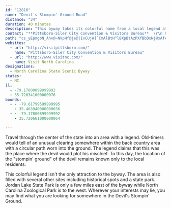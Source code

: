 ```yaml
---
id: "12816"
name: "Devil's Stompin' Ground Road"
distance: "34"
duration: 40 minutes
description: "This byway takes its colorful name from a local legend attached to a clearing, in which is a circular path said to have been worn down by the devil's pacing as he plotted new forms of mischief."
contact: "**Pittsboro-Siler City Convention & Visitors Bureau**  \r\n 919-542-8296  \r\n [Send E-mail](mailto:Info@VisitPittsboro.com)  \r\n\r\n"
path: "cs_yEpmgbN_Ahv@~NVpHf@je@|IvCUjA]`CmAlBtH^lBXpBtAzPXfBbDxNj@xAfAbBdOxPx@fBhBlG`Jd^|B`HvHnSd@`Av@jAl[r\\|DxExApB~AtCpFfN`FxI`J|NwAtDc@rBKpAe@d\\YfDWrAyAlEuM`U{@lBo@xB_@~CCnEbAhWdAbTD`Ge@vVoB|^HdCzAhOL`Dg@pDoC~JYvAIdBB`BRrA^pAnEfJhPtRh@t@~AdDb@xAb@lDHfADjDNfCXnAt@|AZj@lAlAvSjQjBvBr@tAx@pCrAtJr@rCj@vApCtDbIhJdIxKxA~BhEzJtAlCfWxb@lA~BbF`IxBzCvBxBxB~AnMnLna@|d@xArAvG`FtAlB~IbP~@`ChC`JxAdHx@rHr@~STpChB`JrCtKrAfC`Wh\\xAfAdA`@lEx@lAb@n@^rArAvJjNx@|@hAdApIbFbAjAt@jAj@fBvBbJ`Kbd@|@lCnEnKr@xBH~@TzOLfBhB`Lx@xDd@nAn@~@fEvDjA`BvQff@|BjCpRjRvB~B|SbZnB~BbBlAfIjClBzAlHzMpXv\\vKpPbExEtZp[nAfBnAjC`EfMd@xBlBhN~@hEzMp[fDdH|GtKhTj[nBrB~QnPjEfFvo@hcA|BfEbBrErAhFbJ|d@RfBNtDErOHxC`AhN\\fCTpA|@rClWzh@xBrDvCjCtRvLpGjElBnBdAvAlH|MhLtVlGpJx@bBhArClCvJTrANvBh@tS?|HNjFb@fHn@`En@tBlDdIjJfQ`AzBpE`MfErIdAhCb@vAd@tCXdDHlF]tFkB|UG`ONtC`@vBf@dBdEnIbGzOfErIx@nCXjCFxTVvEh@rCfOzl@n@hD`Eji@JfBN~JFzEZlDbC`MvCzLfF~Zd@vBfE|Lt@`BjM`VfBrFrH|XhDQ~Mr@nKMzBr@lOrL|LvDjC\\lHDlCRf_@fJlBlAlCfCnBjDXrBH~XTdGh@nCr@|BzAlBvBzA|Bj@tBJvARrKrCbCdApChB|CjA~Dd@zFA~BLd]lDdDjApSdWbAdBdSlg@`EzMp@tAtG`KhAx@`RlHtFpCbGfD`E`D|DxBlHzCdMxDnAv@nAlArAfBvVv_@jM`MrAfArBdA~OnE`OjI|BzBlLpQ"
websites:
  - url: "http://visitpittsboro.com/"
    name: "Pittsboro-Siler City Convention & Visitors Bureau"
  - url: "http://www.visitnc.com/"
    name: Visit North Carolina
designations:
  - North Carolina State Scenic Byway
states:
  - NC
ll:
  - -79.17800899999992
  - 35.720341000000076
bounds:
  - - -79.61799599999995
    - 35.463940000000036
  - - -79.17800899999992
    - 35.720661000000064

---
```


Travel through the center of the state into an area with a
legend. Old-timers would tell of an unusual clearing somewhere within the back country area with a circular path worn into the ground. The legend claims that this was the place where the devil would plot his mischief. To this day, the location of the "stompin' ground" of the devil remains known only to the local residents.

This colorful legend isn't the only attraction to the byway. The area is also filled with several other sites including historical spots and a state park. Jordan Lake State Park is only a few miles east of the byway while North Carolina Zoological Park is to the west. Wherever your interests may lie, you may find what you are looking for somewhere in the Devil's Stompin' Ground.
